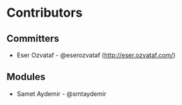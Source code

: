# Contributors

## Committers

* Eser Ozvataf - @eserozvataf (http://eser.ozvataf.com/)

## Modules

* Samet Aydemir - @smtaydemir
